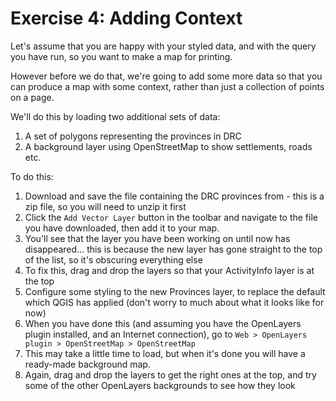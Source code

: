 Exercise 4: Adding Context
==========================
Let's assume that you are happy with your styled data, and with the query you have run, so you want to make a map for printing.

However before we do that, we're going to add some more data so that you can produce a map with some context, rather than just a collection of points on a page.

We'll do this by loading two additional sets of data:
1. A set of polygons representing the provinces in DRC
2. A background layer using OpenStreetMap to show settlements, roads etc.

To do this:
1. Download and save the file containing the DRC provinces from []() - this is a zip file, so you will need to unzip it first
2. Click the `Add Vector Layer` button in the toolbar and navigate to the file you have downloaded, then add it to your map.
3. You'll see that the layer you have been working on until now has disappeared... this is because the new layer has gone straight to the top of the list, so it's obscuring everything else
4. To fix this, drag and drop the layers so that your ActivityInfo layer is at the top
5. Configure some styling to the new Provinces layer, to replace the default which QGIS has applied (don't worry to much about what it looks like for now)
6. When you have done this (and assuming you have the OpenLayers plugin installed, and an Internet connection), go to `Web > OpenLayers plugin > OpenStreetMap > OpenStreetMap`
7. This may take a little time to load, but when it's done you will have a ready-made background map.
8. Again, drag and drop the layers to get the right ones at the top, and try some of the other OpenLayers backgrounds to see how they look



